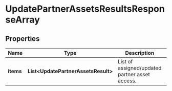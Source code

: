 

# UpdatePartnerAssetsResultsResponseArray


## Properties

| Name | Type | Description | Notes |
|------------ | ------------- | ------------- | -------------|
|**items** | **List&lt;UpdatePartnerAssetsResult&gt;** | List of assigned/updated partner asset access. |  [optional] |



